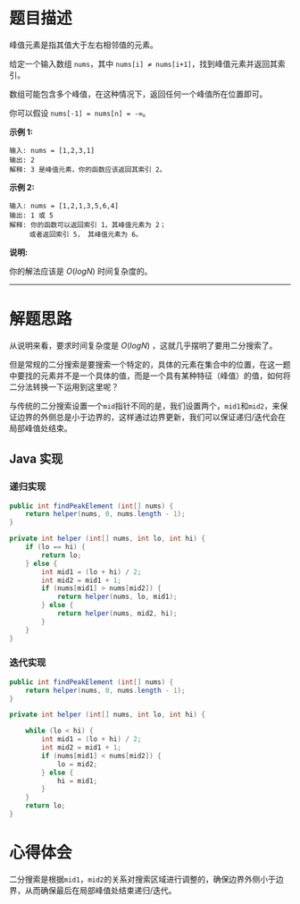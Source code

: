 # 题目描述

峰值元素是指其值大于左右相邻值的元素。

给定一个输入数组 `nums`，其中 `nums[i] ≠ nums[i+1]`，找到峰值元素并返回其索引。

数组可能包含多个峰值，在这种情况下，返回任何一个峰值所在位置即可。

你可以假设 `nums[-1] = nums[n] = -∞`。

**示例 1:**

```
输入: nums = [1,2,3,1]
输出: 2
解释: 3 是峰值元素，你的函数应该返回其索引 2。
```

**示例 2:**

```
输入: nums = [1,2,1,3,5,6,4]
输出: 1 或 5 
解释: 你的函数可以返回索引 1，其峰值元素为 2；
     或者返回索引 5， 其峰值元素为 6。
```

**说明:**

你的解法应该是 *O*(*logN*) 时间复杂度的。

---

# 解题思路

从说明来看，要求时间复杂度是 *O*(*logN*) ，这就几乎摆明了要用二分搜索了。

但是常规的二分搜索是要搜索一个特定的，具体的元素在集合中的位置，在这一题中要找的元素并不是一个具体的值，而是一个具有某种特征（峰值）的值，如何将二分法转换一下运用到这里呢？

与传统的二分搜索设置一个`mid`指针不同的是，我们设置两个，`mid1`和`mid2`，来保证边界的外侧总是小于边界的，这样通过边界更新，我们可以保证递归/迭代会在局部峰值处结束。

## Java 实现

### 递归实现

```java
public int findPeakElement (int[] nums) {
    return helper(nums, 0, nums.length - 1);
}

private int helper (int[] nums, int lo, int hi) {
    if (lo == hi) {
        return lo;
    } else {
        int mid1 = (lo + hi) / 2;
        int mid2 = mid1 + 1;
        if (nums[mid1] > nums[mid2]) {
            return helper(nums, lo, mid1);
        } else {
            return helper(nums, mid2, hi);
        }
    }
}
```

### 迭代实现

```java
public int findPeakElement (int[] nums) {
    return helper(nums, 0, nums.length - 1);
}

private int helper (int[] nums, int lo, int hi) {

    while (lo < hi) {
        int mid1 = (lo + hi) / 2;
        int mid2 = mid1 + 1;
        if (nums[mid1] < nums[mid2]) {
            lo = mid2;
        } else {
            hi = mid1;
        }
    }
    return lo;
}
```

# 心得体会

二分搜索是根据`mid1`，`mid2`的关系对搜索区域进行调整的，确保边界外侧小于边界，从而确保最后在局部峰值处结束递归/迭代。